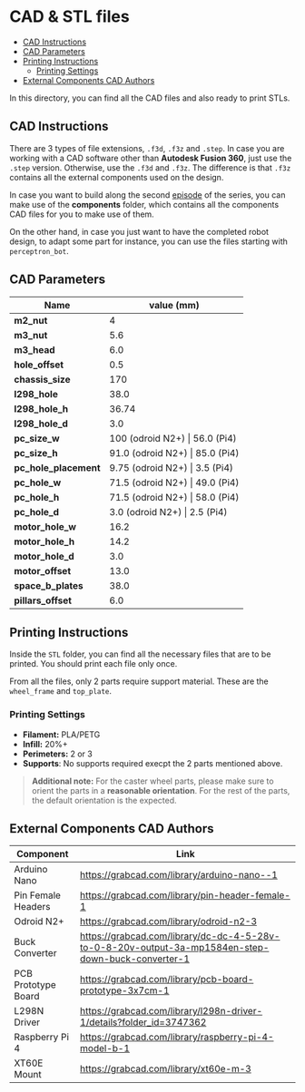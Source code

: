 # CAD & STL files

<!--toc:start-->

- [CAD Instructions](#cad-instructions)
- [CAD Parameters](#cad-parameters)
- [Printing Instructions](#printing-instructions)
  - [Printing Settings](#printing-settings)
- [External Components CAD Authors](#external-components-cad-authors)
<!--toc:end-->

In this directory, you can find all the CAD files and also ready to print STLs.

## CAD Instructions

There are 3 types of file extensions, `.f3d`, `.f3z` and `.step`. In case you are
working with a CAD software other than **Autodesk Fusion 360**, just use the `.step`
version. Otherwise, use the `.f3d` and `.f3z`. The difference is that `.f3z` contains
all the external components used on the design.

In case you want to build along the second [episode](https://youtu.be/XiTxWWNvyg0) of the series,
you can make use of the **components** folder, which contains all the components CAD
files for you to make use of them.

On the other hand, in case you just want to have the completed robot design,
to adapt some part for instance, you can use the files starting with `perceptron_bot`.

## CAD Parameters

| Name                  | value (mm)                      |
| --------------------- | ------------------------------- |
| **m2_nut**            | 4                               |
| **m3_nut**            | 5.6                             |
| **m3_head**           | 6.0                             |
| **hole_offset**       | 0.5                             |
| **chassis_size**      | 170                             |
| **l298_hole**         | 38.0                           |
| **l298_hole_h**       | 36.74                           |
| **l298_hole_d**       | 3.0                             |
| **pc_size_w**         | 100 (odroid N2+) \| 56.0 (Pi4)  |
| **pc_size_h**         | 91.0 (odroid N2+) \| 85.0 (Pi4) |
| **pc_hole_placement** | 9.75 (odroid N2+) \| 3.5 (Pi4)  |
| **pc_hole_w**         | 71.5 (odroid N2+) \| 49.0 (Pi4) |
| **pc_hole_h**         | 71.5 (odroid N2+) \| 58.0 (Pi4) |
| **pc_hole_d**         | 3.0 (odroid N2+) \| 2.5 (Pi4)   |
| **motor_hole_w**      | 16.2                            |
| **motor_hole_h**      | 14.2                            |
| **motor_hole_d**      | 3.0                             |
| **motor_offset**      | 13.0                            |
| **space_b_plates**    | 38.0                            |
| **pillars_offset**    | 6.0                             |

## Printing Instructions

Inside the `STL` folder, you can find all the necessary files that are to be printed.
You should print each file only once.

From all the files, only 2 parts require support material. These are the `wheel_frame` and `top_plate`.

### Printing Settings

- **Filament:** PLA/PETG
- **Infill:** 20%+
- **Perimeters:** 2 or 3
- **Supports**: No supports required execpt the 2 parts mentioned above.

> **Additional note:** For the caster wheel parts, please make sure to orient the parts
> in a **reasonable orientation**. For the rest of the parts, the default orientation is
> the expected.

## External Components CAD Authors

| Component           | Link                                                                                               |
| ------------------- | -------------------------------------------------------------------------------------------------- |
| Arduino Nano        | https://grabcad.com/library/arduino-nano--1                                                        |
| Pin Female Headers  | https://grabcad.com/library/pin-header-female-1                                                    |
| Odroid N2+          | https://grabcad.com/library/odroid-n2-3                                                            |
| Buck Converter      | https://grabcad.com/library/dc-dc-4-5-28v-to-0-8-20v-output-3a-mp1584en-step-down-buck-converter-1 |
| PCB Prototype Board | https://grabcad.com/library/pcb-board-prototype-3x7cm-1                                            |
| L298N Driver        | https://grabcad.com/library/l298n-driver-1/details?folder_id=3747362                               |
| Raspberry Pi 4      | https://grabcad.com/library/raspberry-pi-4-model-b-1                                               |
| XT60E Mount         | https://grabcad.com/library/xt60e-m-3                                                              |
